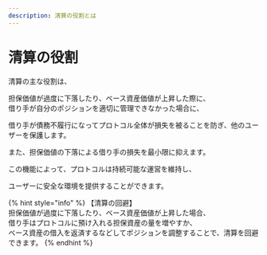```yaml
---
description: 清算の役割とは
---
```


# 清算の役割

清算の主な役割は、

担保価値が過度に下落したり、ベース資産価値が上昇した際に、\
借り手が自分のポジションを適切に管理できなかった場合に、

借り手が債務不履行になってプロトコル全体が損失を被ることを防ぎ、他のユーザーを保護します。

また、担保価値の下落による借り手の損失を最小限に抑えます。

この機能によって、プロトコルは持続可能な運営を維持し、

ユーザーに安全な環境を提供することができます。

{% hint style="info" %}
【清算の回避】\
担保価値が過度に下落したり、ベース資産価値が上昇した場合、\
借り手はプロトコルに預け入れる担保資産の量を増やすか、\
ベース資産の借入を返済するなどしてポジションを調整することで、清算を回避できます。
{% endhint %}
